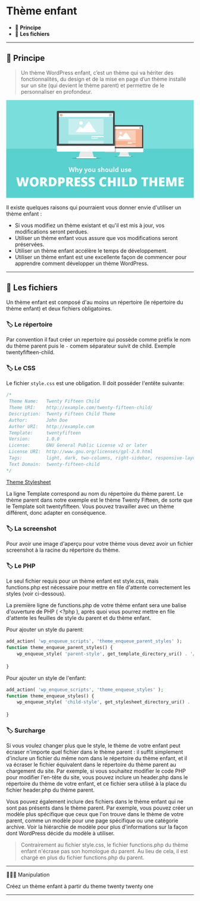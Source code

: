 # Thème enfant

* 🔖 **Principe**
* 🔖 **Les fichiers**

___

## 📑 Principe

> Un thème WordPress enfant, c’est un thème qui va hériter des fonctionnalités, du design et de la mise en page d’un thème installé sur un site (qui devient le thème parent) et permettre de le personnaliser en profondeur.

![image](./resources/child-theme.jpg)

Il existe quelques raisons qui pourraient vous donner envie d'utiliser un thème enfant :
* Si vous modifiez un thème existant et qu'il est mis à jour, vos modifications seront perdues.
* Utiliser un thème enfant vous assure que vos modifications seront préservées.
*  Utiliser un thème enfant accélère le temps de développement.  
* Utiliser un thème enfant est une excellente façon de commencer pour apprendre comment développer un thème WordPress.

___

## 📑 Les fichiers

Un thème enfant est composé d'au moins un répertoire (le répertoire du thème enfant) et deux fichiers obligatoires. 

### 🏷️ **Le répertoire**

Par convention il faut créer un repertoire qui possède comme préfix le nom du thème parent puis le `-` comem séparateur suivit de child. Exemple twentyfifteen-child.

### 🏷️ **Le CSS**

Le fichier `style.css` est une obligation. Il doit posséder l'entête suivante:

```css
/*
 Theme Name:   Twenty Fifteen Child
 Theme URI:    http://example.com/twenty-fifteen-child/
 Description:  Twenty Fifteen Child Theme
 Author:       John Doe
 Author URI:   http://example.com
 Template:     twentyfifteen
 Version:      1.0.0
 License:      GNU General Public License v2 or later
 License URI:  http://www.gnu.org/licenses/gpl-2.0.html
 Tags:         light, dark, two-columns, right-sidebar, responsive-layout, accessibility-ready
 Text Domain:  twenty-fifteen-child
*/
```

[Theme Stylesheet](https://codex.wordpress.org/Theme_Development#Theme_Stylesheet)

La ligne Template correspond au nom du répertoire du thème parent. Le thème parent dans notre exemple est le thème Twenty Fifteen, de sorte que le Template soit twentyfifteen. Vous pouvez travailler avec un thème différent, donc adapter en conséquence.

### 🏷️ **La screenshot**

Pour avoir une image d'aperçu pour votre thème vous devez avoir un fichier screenshot à la racine du répertoire du thème.

### 🏷️ **Le PHP**

Le seul fichier requis pour un thème enfant est style.css, mais functions.php est nécessaire pour mettre en file d'attente correctement les styles (voir ci-dessous).

La première ligne de functions.php de votre thème enfant sera une balise d'ouverture de PHP ( <?php ), après quoi vous pourrez mettre en file d'attente les feuilles de style du parent et du thème enfant.

Pour ajouter un style du parent:

```php
add_action( 'wp_enqueue_scripts', 'theme_enqueue_parent_styles' );
function theme_enqueue_parent_styles() {
    wp_enqueue_style( 'parent-style', get_template_directory_uri() . '/some-file.css' );

}
```

Pour ajouter un style de l'enfant:

```php
add_action( 'wp_enqueue_scripts', 'theme_enqueue_styles' );
function theme_enqueue_styles() {
    wp_enqueue_style( 'child-style', get_stylesheet_directory_uri() . '/some-file.css' );

}
```

### 🏷️ **Surcharge**

Si vous voulez changer plus que le style, le thème de votre enfant peut écraser n'importe quel fichier dans le thème parent : il suffit simplement d'inclure un fichier du même nom dans le répertoire du thème enfant, et il va écraser le fichier équivalent dans le répertoire du thème parent au chargement du site. Par exemple, si vous souhaitez modifier le code PHP pour modifier l'en-tête du site, vous pouvez inclure un header.php dans le répertoire du thème de votre enfant, et ce fichier sera utilisé à la place du fichier header.php du thème parent.

Vous pouvez également inclure des fichiers dans le thème enfant qui ne sont pas présents dans le thème parent. Par exemple, vous pouvez créer un modèle plus spécifique que ceux que l'on trouve dans le thème de votre parent, comme un modèle pour une page spécifique ou une catégorie archive. Voir la hiérarchie de modèle pour plus d'informations sur la façon dont WordPress décide du modèle à utiliser. 

> Contrairement au fichier style.css, le fichier functions.php du thème enfant n'écrase pas son homologue du parent. Au lieu de cela, il est chargé en plus du fichier functions.php du parent.

___

👨🏻‍💻 Manipulation

Créez un thème enfant à partir du theme twenty twenty one

___
